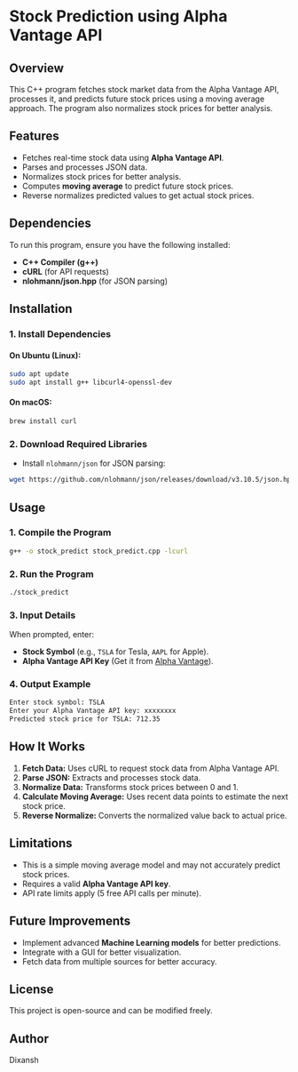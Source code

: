 # Stock Prediction using Alpha Vantage API

## Overview
This C++ program fetches stock market data from the Alpha Vantage API, processes it, and predicts future stock prices using a moving average approach. The program also normalizes stock prices for better analysis.

## Features
- Fetches real-time stock data using **Alpha Vantage API**.
- Parses and processes JSON data.
- Normalizes stock prices for better analysis.
- Computes **moving average** to predict future stock prices.
- Reverse normalizes predicted values to get actual stock prices.

## Dependencies
To run this program, ensure you have the following installed:
- **C++ Compiler (g++)**
- **cURL** (for API requests)
- **nlohmann/json.hpp** (for JSON parsing)

## Installation

### 1. Install Dependencies
#### On Ubuntu (Linux):
```sh
sudo apt update
sudo apt install g++ libcurl4-openssl-dev
```
#### On macOS:
```sh
brew install curl
```

### 2. Download Required Libraries
- Install `nlohmann/json` for JSON parsing:
```sh
wget https://github.com/nlohmann/json/releases/download/v3.10.5/json.hpp -O json.hpp
```

## Usage

### 1. Compile the Program
```sh
g++ -o stock_predict stock_predict.cpp -lcurl
```

### 2. Run the Program
```sh
./stock_predict
```

### 3. Input Details
When prompted, enter:
- **Stock Symbol** (e.g., `TSLA` for Tesla, `AAPL` for Apple).
- **Alpha Vantage API Key** (Get it from [Alpha Vantage](https://www.alphavantage.co)).

### 4. Output Example
```sh
Enter stock symbol: TSLA
Enter your Alpha Vantage API key: xxxxxxxx
Predicted stock price for TSLA: 712.35
```

## How It Works
1. **Fetch Data:** Uses cURL to request stock data from Alpha Vantage API.
2. **Parse JSON:** Extracts and processes stock data.
3. **Normalize Data:** Transforms stock prices between 0 and 1.
4. **Calculate Moving Average:** Uses recent data points to estimate the next stock price.
5. **Reverse Normalize:** Converts the normalized value back to actual price.

## Limitations
- This is a simple moving average model and may not accurately predict stock prices.
- Requires a valid **Alpha Vantage API key**.
- API rate limits apply (5 free API calls per minute).

## Future Improvements
- Implement advanced **Machine Learning models** for better predictions.
- Integrate with a GUI for better visualization.
- Fetch data from multiple sources for better accuracy.

## License
This project is open-source and can be modified freely.

## Author
Dixansh

